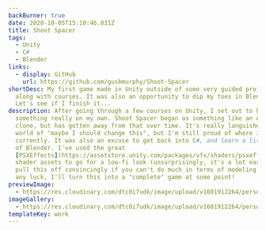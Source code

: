 ```yaml
---
backBurner: true
date: 2020-10-05T15:10:46.831Z
title: Shoot Spacer
tags:
  - Unity
  - C#
  - Blender
links:
  - display: GitHub
    url: https://github.com/gusbmurphy/Shoot-Spacer
shortDesc: My first game made in Unity outside of some very guided projects
  along with courses. It was also an opportunity to dip my toes in Blender!
  Let's see if I finish it...
description: After going through a few courses on Unity, I set out to build
  something really on my own. Shoot Spacer began as something like an Asteroids
  clone, but has gotten away from that over time. It's really languished in the
  world of "maybe I should change this", but I'm still proud of where it's at
  currently. It was also an excuse to get back into C#, and learn a little bit
  of Blender. I've used the great
  [PSXEffects](https://assetstore.unity.com/packages/vfx/shaders/psxeffects-132368)
  shader assets to go for a low-fi look (unsurprisingly, it's a lot easier to
  pull this off convincingly if you can't do much in terms of modeling!). With
  any luck, I'll turn this into a "complete" game at some point!
previewImage:
  - https://res.cloudinary.com/dtc0i7udk/image/upload/v1601912264/personal-site/ezgif-1-c71a2ebd81aa_rdywdi.gif
imageGallery:
  - https://res.cloudinary.com/dtc0i7udk/image/upload/v1601912264/personal-site/ezgif-1-c71a2ebd81aa_rdywdi.gif
templateKey: work
---
```

